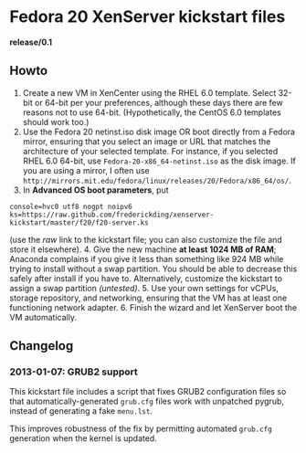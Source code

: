 Fedora 20 XenServer kickstart files
===================================

**release/0.1**

## Howto

1. Create a new VM in XenCenter using the RHEL 6.0 template. Select 32-bit or 64-bit per your preferences, although these days there are few reasons not to use 64-bit. (Hypothetically, the CentOS 6.0 templates should work too.)
2. Use the Fedora 20 netinst.iso disk image OR boot directly from a Fedora mirror, ensuring that you select an image or URL that matches the architecture of your selected template. For instance, if you selected RHEL 6.0 64-bit, use `Fedora-20-x86_64-netinst.iso` as the disk image. If you are using a mirror, I often use `http://mirrors.mit.edu/fedora/linux/releases/20/Fedora/x86_64/os/`.
3. In **Advanced OS boot parameters**, put 
```
console=hvc0 utf8 nogpt noipv6 ks=https://raw.github.com/frederickding/xenserver-kickstart/master/f20/f20-server.ks
```
(use the *raw* link to the kickstart file; you can also customize the file and store it elsewhere).
4. Give the new machine **at least 1024 MB of RAM**; Anaconda complains if you give it less than something like 924 MB while trying to install without a swap partition. You should be able to decrease this safely after install if you have to. Alternatively, customize the kickstart to assign a swap partition *(untested)*.
5. Use your own settings for vCPUs, storage repository, and networking, ensuring that the VM has at least one functioning network adapter.
6. Finish the wizard and let XenServer boot the VM automatically.

## Changelog
### 2013-01-07: GRUB2 support
This kickstart file includes a script that fixes GRUB2 configuration files so 
that automatically-generated `grub.cfg` files work with unpatched pygrub, 
instead of generating a fake `menu.lst`.

This improves robustness of the fix by permitting automated `grub.cfg` 
generation when the kernel is updated.